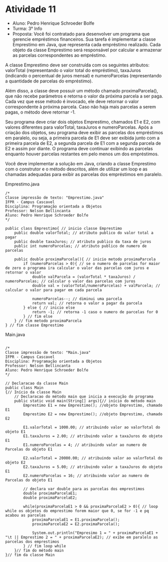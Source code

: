 # Atividade 11

* Aluno: Pedro Henrique Schroeder Bolfe
* Turma: 3° Info 
* Proposta:
Você foi contratado para desenvolver um programa que gerencie empréstimos financeiros. Sua tarefa é implementar a classe Emprestimo em Java, que representa cada empréstimo realizado. Cada objeto da classe Emprestimo será responsável por calcular e armazenar as parcelas correspondentes ao empréstimo.

A classe Emprestimo deve ser construída com os seguintes atributos: valorTotal (representando o valor total do empréstimo), taxaJuros (indicando o percentual de juros mensal) e numeroParcelas (representando a quantidade de parcelas do empréstimo).

Além disso, a classe deve possuir um método chamado proximaParcela(), que não recebe parâmetros e retorna o valor da próxima parcela a ser paga. Cada vez que esse método é invocado, ele deve retornar o valor correspondente à próxima parcela. Caso não haja mais parcelas a serem pagas, o método deve retornar -1.

Seu programa deve criar dois objetos Emprestimo, chamados E1 e E2, com valores diferentes para valorTotal, taxaJuros e numeroParcelas. Após a criação dos objetos, seu programa deve exibir as parcelas dos empréstimos em paralelo, ou seja, a primeira parcela de E1 deve ser exibida junto com a primeira parcela de E2, a segunda parcela de E1 com a segunda parcela de E2 e assim por diante. O programa deve continuar exibindo as parcelas enquanto houver parcelas restantes em pelo menos um dos empréstimos.

Você deve implementar a solução em Java, criando a classe Emprestimo com o construtor e o método descritos, além de utilizar um loop e as chamadas adequadas para exibir as parcelas dos empréstimos em paralelo.

Emprestimo.java
```
/*
Classe impressão de texto: "Emprestimo.java"
IFPR - Campus Cascavel
Disciplina: Programação orientada a Objetos
Professor: Nelson Bellincanta
Aluno: Pedro Henrique Schroeder Bolfe
*/

public class Emprestimo{ // inicio classe Emprestimo
    public double valorTotal; // atributo publico do valor total a pagar
    public double taxaJuros; // atributo publico da taxa de juros
    public int numeroParcelas; // atributo publico de numero de parcelas

    public double proximaParcela(){ // inicio metodo proximaParcela 
        if (numeroParcelas > 0){ // se o numero de parcelas for maior de zero o programa ira calcular o valor das parcelas com juros e retornar o valor
            double valParcela = (valorTotal * taxaJuros) / numeroParcelas; // calcular o valor das parcelas com juros
            double val = (valorTotal/numeroParcelas) + valParcela; // calcular o valor para pagar em cada parcela

            numeroParcelas--; // diminui uma parcela
            return val; // retorna o valor a pagar da parcela
        } else { // inicio else
            return -1; // retorna -1 caso o numero de parcelas for 0
        } // fim else
    } // fim metodo proximaParcela
} // fim classe Emprestimo

```


Main.java
```

/*
Classe impressão de texto: "Main.java"
IFPR - Campus Cascavel
Disciplina: Programação orientada a Objetos
Professor: Nelson Bellincanta
Aluno: Pedro Henrique Schroeder Bolfe
*/

// Declaracao da classe Main
public class Main
{// Início da classe Main
    // Declaracao do método main que inicia a execução do programa
	public static void main(String[] args){// início do método main
	    Emprestimo E1 = new Emprestimo(); //objeto Emprestimo, chamado E1
        Emprestimo E2 = new Emprestimo(); //objeto Emprestimo, chamado E2

        E1.valorTotal = 1000.00; // atribuindo valor ao valorTotal do objeto E1
        E1.taxaJuros = 2.00; // atribuindo valor a taxaJuros do objeto E1
        E1.numeroParcelas = 4; // atribuindo valor ao numero de Parcelas do objeto E1
        
        E2.valorTotal = 20000.00; // atribuindo valor ao valorTotal do objeto E2
        E2.taxaJuros = 5.00; // atribuindo valor a taxaJuros do objeto E1
        E2.numeroParcelas = 16; // atribuindo valor ao numero de Parcelas do objeto E1

        // declara var double para as parcelas dos emprestimos
        double proximaParcelaE1; 
        double proximaParcelaE2; 

        while(proximaParcelaE1 > 0 && proximaParcelaE2 > 0){ // loop while os objetos do emprestimo forem maior que 0, se for -1 e pq acabou as parcelas
            proximaParcelaE1 = E1.proximaParcela();
            proximaParcelaE2 = E2.proximaParcela();

            System.out.println("Empresimo 1 = " + proximaParcelaE1 + "\t || Emprestimo 2 = " + proximaParcelaE2); // exibe em paralelo as parcelas dos emprestimos
        } // fim loop while
	}// fim do método main
}// fim da classe Main
